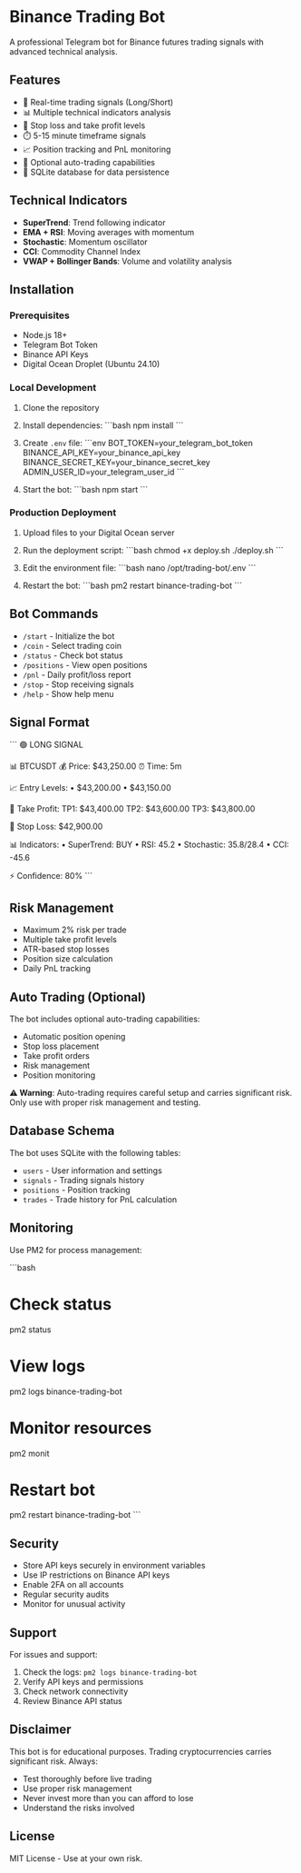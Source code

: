 # Binance Trading Bot

A professional Telegram bot for Binance futures trading signals with advanced technical analysis.

## Features

- 🚀 Real-time trading signals (Long/Short)
- 📊 Multiple technical indicators analysis
- 🎯 Stop loss and take profit levels
- ⏱️ 5-15 minute timeframe signals
- 📈 Position tracking and PnL monitoring
- 🤖 Optional auto-trading capabilities
- 💾 SQLite database for data persistence

## Technical Indicators

- **SuperTrend**: Trend following indicator
- **EMA + RSI**: Moving averages with momentum
- **Stochastic**: Momentum oscillator
- **CCI**: Commodity Channel Index
- **VWAP + Bollinger Bands**: Volume and volatility analysis

## Installation

### Prerequisites

- Node.js 18+
- Telegram Bot Token
- Binance API Keys
- Digital Ocean Droplet (Ubuntu 24.10)

### Local Development

1. Clone the repository
2. Install dependencies:
   \`\`\`bash
   npm install
   \`\`\`

3. Create `.env` file:
   \`\`\`env
   BOT_TOKEN=your_telegram_bot_token
   BINANCE_API_KEY=your_binance_api_key
   BINANCE_SECRET_KEY=your_binance_secret_key
   ADMIN_USER_ID=your_telegram_user_id
   \`\`\`

4. Start the bot:
   \`\`\`bash
   npm start
   \`\`\`

### Production Deployment

1. Upload files to your Digital Ocean server
2. Run the deployment script:
   \`\`\`bash
   chmod +x deploy.sh
   ./deploy.sh
   \`\`\`

3. Edit the environment file:
   \`\`\`bash
   nano /opt/trading-bot/.env
   \`\`\`

4. Restart the bot:
   \`\`\`bash
   pm2 restart binance-trading-bot
   \`\`\`

## Bot Commands

- `/start` - Initialize the bot
- `/coin` - Select trading coin
- `/status` - Check bot status
- `/positions` - View open positions
- `/pnl` - Daily profit/loss report
- `/stop` - Stop receiving signals
- `/help` - Show help menu

## Signal Format

\`\`\`
🟢 LONG SIGNAL

📊 BTCUSDT
💰 Price: $43,250.00
⏰ Time: 5m

📈 Entry Levels:
• $43,200.00
• $43,150.00

🎯 Take Profit:
TP1: $43,400.00
TP2: $43,600.00
TP3: $43,800.00

🛑 Stop Loss: $42,900.00

📊 Indicators:
• SuperTrend: BUY
• RSI: 45.2
• Stochastic: 35.8/28.4
• CCI: -45.6

⚡ Confidence: 80%
\`\`\`

## Risk Management

- Maximum 2% risk per trade
- Multiple take profit levels
- ATR-based stop losses
- Position size calculation
- Daily PnL tracking

## Auto Trading (Optional)

The bot includes optional auto-trading capabilities:

- Automatic position opening
- Stop loss placement
- Take profit orders
- Risk management
- Position monitoring

**⚠️ Warning**: Auto-trading requires careful setup and carries significant risk. Only use with proper risk management and testing.

## Database Schema

The bot uses SQLite with the following tables:
- `users` - User information and settings
- `signals` - Trading signals history
- `positions` - Position tracking
- `trades` - Trade history for PnL calculation

## Monitoring

Use PM2 for process management:

\`\`\`bash
# Check status
pm2 status

# View logs
pm2 logs binance-trading-bot

# Monitor resources
pm2 monit

# Restart bot
pm2 restart binance-trading-bot
\`\`\`

## Security

- Store API keys securely in environment variables
- Use IP restrictions on Binance API keys
- Enable 2FA on all accounts
- Regular security audits
- Monitor for unusual activity

## Support

For issues and support:
1. Check the logs: `pm2 logs binance-trading-bot`
2. Verify API keys and permissions
3. Check network connectivity
4. Review Binance API status

## Disclaimer

This bot is for educational purposes. Trading cryptocurrencies carries significant risk. Always:
- Test thoroughly before live trading
- Use proper risk management
- Never invest more than you can afford to lose
- Understand the risks involved

## License

MIT License - Use at your own risk.
